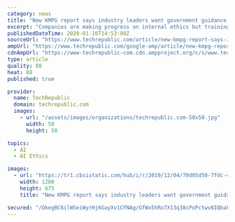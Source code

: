 ```yaml
---
category: news
title: "New KMPG report says industry leaders want government guidance around AI"
excerpt: "Companies are making progress on internal ethics but training still lags. Companies are starting to see a few benefits from artificial intelligence, but there are still many roadblocks to progress. In Living in an AI World: Achievements and Challenges of Artificial Intelligence Across Five Industries, KPMG looks at what's working and what isn't ..."
publishedDateTime: 2020-01-16T14:53:00Z
sourceUrl: "https://www.techrepublic.com/article/new-kmpg-report-says-industry-leaders-want-government-guidance-around-ai/"
ampUrl: "https://www.techrepublic.com/google-amp/article/new-kmpg-report-says-industry-leaders-want-government-guidance-around-ai/"
cdnAmpUrl: "https://www-techrepublic-com.cdn.ampproject.org/c/s/www.techrepublic.com/google-amp/article/new-kmpg-report-says-industry-leaders-want-government-guidance-around-ai/"
type: article
quality: 88
heat: 88
published: true

provider:
  name: TechRepublic
  domain: techrepublic.com
  images:
    - url: "/assets/images/organizations/techrepublic.com-50x50.jpg"
      width: 50
      height: 50

topics:
  - AI
  - AI Ethics

images:
  - url: "https://tr1.cbsistatic.com/hub/i/r/2019/12/04/70d05d50-7fdc-4611-acee-d1c6867906c0/thumbnail/1200x675/075730befe930c61f707faeac9381bfe/20191125-veronica-karen.jpg"
    width: 1200
    height: 675
    title: "New KMPG report says industry leaders want government guidance around AI"

secured: "/QkegBC6ilWSeiWyrHjKGayXv1CFNAg/GfWx5hRo7X13q38cPoPctwv8IQbaFgdZS4n2cEQtYSVqnhgZ1D6P8S2X0SKese0BLf5eByQOh156hZjIwZ3S85AHNaQLk1g01RcQay/95bh7S3REV7VF9Y30JB0k7M02GLd7O4qoV6r6qtNTDKQrcCGT5PaFQgk7EEQ3p3l79NpYpiXfovQsx865I6vvD7u+6hnET7xgHGRdzAGTWPpNQIZRNaJR6Z88CXgyZwwICwMTiYVFJfRx0l2FDdprMzGhOjbiD9zpTtyjXZRH192i+Ilr2iiPGoxcJ5ck7pnHBQ2CxeHAkbc0xaCuvVO5531/iDBiLnbHl8QjCz4Jy2VrKmCYYNwHhLYQGQpcrRly3Tn2DmXvjrEEOUNh1Xlj5rB+447s4TkTVzi6w+zYk3z9LbJSaJrAa/js+A33/eQh0kbfR6sL2adfcA==;vyrE1z/WmhyxJsVpkKdiDQ=="
---
```


